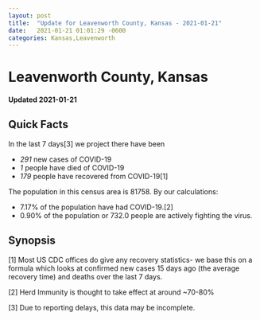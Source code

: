 ```yaml
---
layout: post
title:  "Update for Leavenworth County, Kansas - 2021-01-21"
date:   2021-01-21 01:01:29 -0600
categories: Kansas,Leavenworth
---
```


# Leavenworth County, Kansas
#### Updated 2021-01-21

## Quick Facts

In the last 7 days[3] we project there have been
- *291* new cases of COVID-19
- *1* people have died of COVID-19
- *179* people have recovered from COVID-19[1]

The population in this census area is 81758. By our calculations:
- 7.17% of the population have had COVID-19.[2]
- 0.90% of the population or 732.0 people are actively fighting the virus.

## Synopsis




[1] Most US CDC offices do give any recovery statistics- we base this on a formula which looks at confirmed new cases
15 days ago (the average recovery time) and deaths over the last 7 days.

[2] Herd Immunity is thought to take effect at around ~70-80%

[3] Due to reporting delays, this data may be incomplete.
 
    